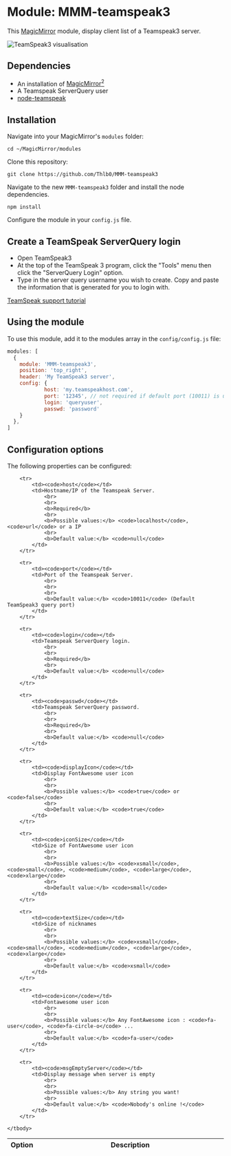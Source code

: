 # Module: MMM-teamspeak3
This [MagicMirror](https://github.com/MichMich/MagicMirror) module, display client list of a Teamspeak3 server.

![TeamSpeak3 visualisation](https://github.com/Thlb0/MMM-teamspeak3/blob/gh-pages/.github/screenshot-01-min.png)

## Dependencies
- An installation of [MagicMirror<sup>2</sup>](https://github.com/MichMich/MagicMirror)
- A Teamspeak ServerQuery user
- [node-teamspeak](https://www.npmjs.com/package/node-teamspeak)

## Installation

Navigate into your MagicMirror's `modules` folder:
```
cd ~/MagicMirror/modules
```

Clone this repository:
```
git clone https://github.com/Thlb0/MMM-teamspeak3
```

Navigate to the new `MMM-teamspeak3` folder and install the node dependencies.
```
npm install
```

Configure the module in your `config.js` file.

## Create a TeamSpeak ServerQuery login
- Open TeamSpeak3
- At the top of the TeamSpeak 3 program, click the "Tools" menu then click the "ServerQuery Login" option. 
- Type in the server query username you wish to create. Copy and paste the information that is generated for you to login with.  


[TeamSpeak support tutorial](http://www.teamspeak3.com/support/teamspeak-3-add-server-query-user.php)


## Using the module

To use this module, add it to the modules array in the `config/config.js` file:
```javascript
modules: [
  {
    module: 'MMM-teamspeak3',
    position: 'top_right',
    header: 'My TeamSpeak3 server',
    config: {
            host: 'my.teamspeakhost.com',
			port: '12345', // not required if default port (10011) is used
            login: 'queryuser',
            passwd: 'password'
    }
  },
]
```

## Configuration options

The following properties can be configured:

<table width="100%">
	<!-- why, markdown... -->
	<thead>
		<tr>
			<th>Option</th>
			<th width="100%">Description</th>
		</tr>
	<thead>
	<tbody>

		<tr>
			<td><code>host</code></td>
			<td>Hostname/IP of the Teamspeak Server.  
				<br>
				<br>
				<b>Required</b>
				<br>
				<b>Possible values:</b> <code>localhost</code>, <code>url</code> or a IP
				<br>
				<b>Default value:</b> <code>null</code>
			</td>
		</tr>
		
		<tr>
			<td><code>port</code></td>
			<td>Port of the Teamspeak Server.  
				<br>
				<br>
				<br>
				<b>Default value:</b> <code>10011</code> (Default TeamSpeak3 query port)
			</td>
		</tr>

		<tr>
			<td><code>login</code></td>
			<td>Teamspeak ServerQuery login.  
				<br>
				<br>
				<b>Required</b>
				<br>
				<b>Default value:</b> <code>null</code>
			</td>
		</tr>

		<tr>
			<td><code>passwd</code></td>
			<td>Teamspeak ServerQuery password.  
				<br>
				<br>
				<b>Required</b>
				<br>
				<b>Default value:</b> <code>null</code>
			</td>
		</tr>
    
		<tr>
			<td><code>displayIcon</code></td>
			<td>Display FontAwesome user icon
				<br>
				<br>
				<b>Possible values:</b> <code>true</code> or <code>false</code>
				<br>
				<b>Default value:</b> <code>true</code>
			</td>
		</tr>
    
		<tr>
			<td><code>iconSize</code></td>
			<td>Size of FontAwesome user icon
				<br>
				<br>
				<b>Possible values:</b> <code>xsmall</code>, <code>small</code>, <code>medium</code>, <code>large</code>, <code>xlarge</code>
				<br>
				<b>Default value:</b> <code>small</code>
			</td>
		</tr>
    
		<tr>
			<td><code>textSize</code></td>
			<td>Size of nicknames
				<br>
				<br>
				<b>Possible values:</b> <code>xsmall</code>, <code>small</code>, <code>medium</code>, <code>large</code>, <code>xlarge</code>
				<br>
				<b>Default value:</b> <code>xsmall</code>
			</td>
		</tr>
		
		<tr>
			<td><code>icon</code></td>
			<td>Fontawesome user icon 
				<br>
				<br>
				<b>Possible values:</b> Any FontAwesome icon : <code>fa-user</code>, <code>fa-circle-o</code> ...
				<br>
				<b>Default value:</b> <code>fa-user</code>
			</td>
		</tr>
		
		<tr>
			<td><code>msgEmptyServer</code></td>
			<td>Display message when server is empty
				<br>
				<br>
				<b>Possible values:</b> Any string you want!
				<br>
				<b>Default value:</b> <code>Nobody's online !</code>
			</td>
		</tr>

	</tbody>
</table>
